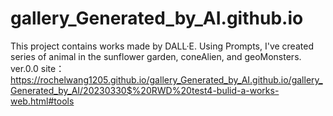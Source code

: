 # gallery_Generated_by_AI.github.io
This project contains works made by DALL·E. Using Prompts, I've created series of animal in the sunflower garden, coneAlien, and geoMonsters.
ver.0.0 site：https://rochelwang1205.github.io/gallery_Generated_by_AI.github.io/gallery_Generated_by_AI/20230330$%20RWD%20test4-bulid-a-works-web.html#tools
